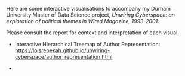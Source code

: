 Here are some interactive visualisations to accompany my Durham University Master of Data Science project, *Unwiring Cyberspace: an exploration of political themes in Wired Magazine, 1993-2001*. 


Please consult the report for context and interpretation of each visual. 


+ Interactive Hierarchical Treemap of Author Representation: https://loisrebekah.github.io/unwiring-cyberspace/author_representation.html


+ 


